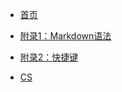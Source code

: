 <!-- docs/_sidebar.md -->

<!-- 
用于添加导航栏的内容

单层导航栏
    * [导航栏中显示的名称](文件名) 

多层导航栏
    * [导航栏中显示的名称](/路径/文件名)
-->

* [首页](README.md)
* [附录1：Markdown语法](Grammar.md)
* [附录2：快捷键](ShortcutKey.md)

* [CS](/CS/README.md)
